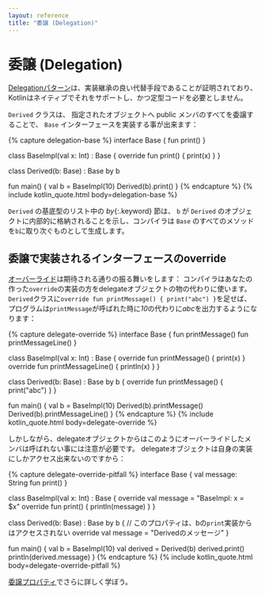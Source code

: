 ```yaml
---
layout: reference
title: "委譲 (Delegation)"
---
```

# 委譲 (Delegation)

[Delegationパターン](https://en.wikipedia.org/wiki/Delegation_pattern)は、実装継承の良い代替手段であることが証明されており、Kotlinはネイティブでそれをサポートし、かつ定型コードを必要としません。

`Derived` クラスは、
指定されたオブジェクトへ public メンバのすべてを委譲することで、
 `Base` インターフェースを実装する事が出来ます：

<!--original
The [Delegation pattern](https://en.wikipedia.org/wiki/Delegation_pattern) has proven to be a good alternative to 
implementation inheritance, and Kotlin supports it natively requiring zero boilerplate code.

A class `Derived` can implement an interface `Base` by delegating all of its public members to a specified object:
-->

{% capture delegation-base %}
interface Base {
    fun print()
}

class BaseImpl(val x: Int) : Base {
    override fun print() { print(x) }
}

class Derived(b: Base) : Base by b

fun main() {
    val b = BaseImpl(10)
    Derived(b).print()
}
{% endcapture %}
{% include kotlin_quote.html body=delegation-base %}


`Derived` の基底型のリスト中の *by*{:.keyword} 節は、 `b` が `Derived` のオブジェクトに内部的に格納されることを示し、コンパイラは `Base` のすべてのメソッドを`b`に取り次ぐものとして生成します。

<!--original
The `by`-clause in the supertype list for `Derived` indicates that `b` will be stored internally in objects 
of `Derived` and the compiler will generate all the methods of `Base` that forward to `b`.
-->

## 委譲で実装されるインターフェースのoverride

[オーバーライド](inheritance.md#メソッドのオーバーライド)は期待される通りの振る舞いをします：
コンパイラはあなたの作った`override`の実装の方をdelegateオブジェクトの物の代わりに使います。
`Derived`クラスに`override fun printMessage() { print("abc") }`を足せば、
プログラムは`printMessage`が呼ばれた時に*10*の代わりに*abc*を出力するようになります：

{% capture delegate-override %}
interface Base {
    fun printMessage()
    fun printMessageLine()
}

class BaseImpl(val x: Int) : Base {
    override fun printMessage() { print(x) }
    override fun printMessageLine() { println(x) }
}

class Derived(b: Base) : Base by b {
    override fun printMessage() { print("abc") }
}

fun main() {
    val b = BaseImpl(10)
    Derived(b).printMessage()
    Derived(b).printMessageLine()
}
{% endcapture %}
{% include kotlin_quote.html body=delegate-override %}

しかしながら、delegateオブジェクトからはこのようにオーバーライドしたメンバは呼ばれない事には注意が必要です。
delegateオブジェクトは自身の実装にしかアクセス出来ないのですから：

{% capture delegate-override-pitfall %}
interface Base {
    val message: String
    fun print()
}

class BaseImpl(val x: Int) : Base {
    override val message = "BaseImpl: x = $x"
    override fun print() { println(message) }
}

class Derived(b: Base) : Base by b {
    // このプロパティは、bの`print`実装からはアクセスされない
    override val message = "Derivedのメッセージ"
}

fun main() {
    val b = BaseImpl(10)
    val derived = Derived(b)
    derived.print()
    println(derived.message)
}
{% endcapture %}
{% include kotlin_quote.html body=delegate-override-pitfall %}

[委譲プロパティ](delegated-properties.md)でさらに詳しく学ぼう。